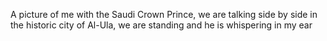 A picture of me with the Saudi Crown Prince, we are talking side by side in the historic city of Al-Ula, we are standing and he is whispering in my ear
